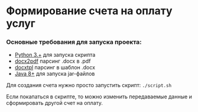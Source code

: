 # Формирование счета на оплату услуг

### Основные требования для запуска проекта:
- [Python 3.+](https://www.python.org/downloads/) для запуска скрипта
- [docx2pdf](https://pypi.org/project/docx2pdf/) парсинг .docx в .pdf
- [docxtpl](https://pypi.org/project/docxtpl/) парсинг в шаблон .docx
- [Java 8+](https://www.java.com/en/download/) для запуска jar-файлов

Для создания счета нужно просто запустить скрипт: `./script.sh`

Если покапаться в скрипте, то можно изменить передаваемые данные и сформировать другой счет на оплату.
